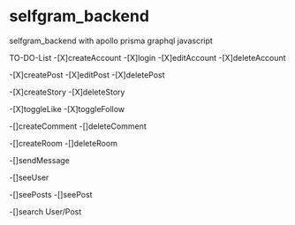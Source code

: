 # selfgram_backend
selfgram_backend with apollo prisma graphql javascript


TO-DO-List
-[X]createAccount
-[X]login
-[X]editAccount
-[X]deleteAccount

-[X]createPost
-[X]editPost
-[X]deletePost

-[X]createStory
-[X]deleteStory

-[X]toggleLike
-[X]toggleFollow

-[]createComment
-[]deleteComment

-[]createRoom
-[]deleteRoom

-[]sendMessage

-[]seeUser

-[]seePosts
-[]seePost

-[]search User/Post